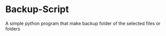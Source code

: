# Backup-Script
A simple python program that make  backup  folder  of the  selected files or folders
